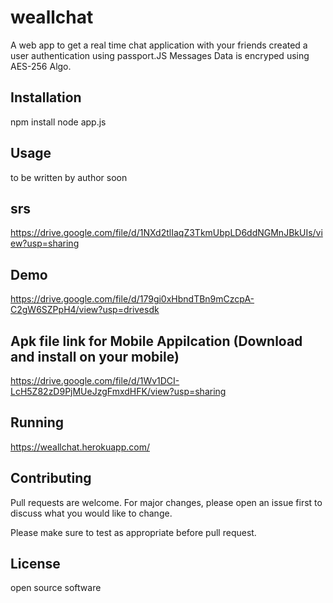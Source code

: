 # weallchat

A web app to get a real time chat application with your friends
created a user authentication using passport.JS
Messages Data is encryped using AES-256 Algo.

## Installation

npm install
node app.js

## Usage

to be written by author soon

## srs

https://drive.google.com/file/d/1NXd2tlIaqZ3TkmUbpLD6ddNGMnJBkUIs/view?usp=sharing

## Demo

https://drive.google.com/file/d/179gi0xHbndTBn9mCzcpA-C2gW6SZPpH4/view?usp=drivesdk

## Apk file link for Mobile Appilcation (Download and install on your mobile)

https://drive.google.com/file/d/1Wv1DCI-LcH5Z82zD9PjMUeJzgFmxdHFK/view?usp=sharing

## Running

https://weallchat.herokuapp.com/

## Contributing

Pull requests are welcome. For major changes, please open an issue first to discuss what you would like to change.

Please make sure to test as appropriate before pull request.

## License

open source software
